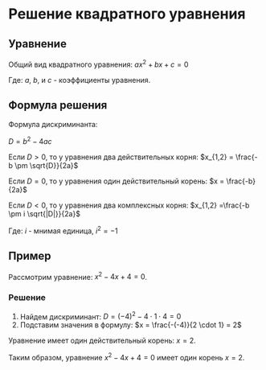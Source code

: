 # Решение квадратного уравнения

## Уравнение

Общий вид квадратного уравнения:
$ax^2 + bx + c = 0$

Где: $a$, $b$, и $c$ - коэффициенты уравнения.

## Формула решения
Формула дискриминанта:

$D = b^2 - 4ac$

Если $D > 0$, то у уравнения два действительных корня:
$x_{1,2} = \frac{-b \pm \sqrt{D}}{2a}$

Если $D = 0$, то у уравнения один действительный корень:
$x = \frac{-b}{2a}$

Если $D < 0$, то у уравнения два комплексных корня:
$x_{1,2} =\frac{-b \pm i \sqrt{|D|}}{2a}$

Где: $i$ - мнимая единица, $i^2 = -1$

## Пример
Рассмотрим уравнение: $x^2 - 4x + 4 = 0$.

### Решение
1. Найдем дискриминант:
$D = (-4)^2 - 4 \cdot 1 \cdot 4 = 0$
2. Подставим значения в формулу:
$x = \frac{-(-4)}{2 \cdot 1} = 2$

Уравнение имеет один действительный корень: $x = 2$.

Таким образом, уравнение $x^2 - 4x + 4 = 0$ имеет один корень $x = 2$.